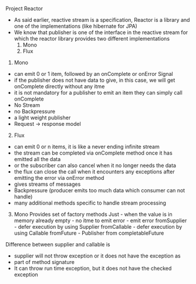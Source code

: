 Project Reactor

- As said earlier, reactive stream is a specification, Reactor is a library and one of the implementations (like hibernate for JPA)
- We know that publisher is one of the interface in the reactive stream for which the reactor library provides two different implementations
	1. Mono
	2. Flux

1. Mono
- can emit 0 or 1 item, followed by an onComplete or onError Signal
- if the publisher does not have data to give, in this case, we will get onComplete directly without any itme
- it is not mandatory for a publisher to emit an item they can simply call onComplete
- No Stream
- no Backpressure
- a light weight publisher
- Request -> response model

2. Flux
- can emit 0 or n items, it is like a never ending infinite stream
- the stream can be completed via onComplete method once it has emitted all the data
- or the subscriber can also cancel when it no longer needs the data
- the flux can close the call when it encounters any exceptions after emitting the error via onError method
- gives streams of messages
- Backpressure (producer emits too much data which consumer can not handle)
- many additional methods specific to handle stream processing


3. Mono
Provides set of factory methods
Just - when the value is in memory already
empty - no itme to emit
error - emit error
fromSupplier - defer execution by using Supplier<T>
fromCallable - defer execution by using Callable<T>
fromFuture - Publisher from completableFuture<T>

Difference between supplier and callable is
- supplier will not throw exception or it does not have the exception as 
- part of method signature
- It can throw run time exception, but it does not have the checked exception